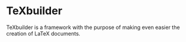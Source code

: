 TeXbuilder
==========

TeXbuilder is a framework with the purpose of making even easier the creation of LaTeX documents.
